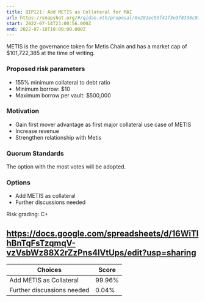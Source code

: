 ```yaml
---
title: QIP121: Add METIS as Collateral for MAI
url: https://snapshot.org/#/qidao.eth/proposal/0x281ec59f41f3e3f8338c8acf184e8b9a1634c5bfbbd0841f3b226c4ddde0d66e
start: 2022-07-14T23:00:56.000Z
end: 2022-07-18T10:00:00.000Z
---
```

METIS is the governance token for Metis Chain and has a market cap of $101,722,385 at the time of writing.

### Proposed risk parameters

* 155% minimum collateral to debt ratio
* Minimum borrow: $10
* Maximum borrow per vault: $500,000

### Motivation

* Gain first mover advantage as first major collateral use case of METIS
* Increase revenue
* Strengthen relationship with Metis

### Quorum Standards

The option with the most votes will be adopted.

### Options

* Add METIS as collateral
* Further discussions needed

Risk grading: C+

https://docs.google.com/spreadsheets/d/16WiTlhBnTqFsTzqmqV-vzVsbWz88X2rZzPns4lVtUps/edit?usp=sharing
---
| Choices | Score |
| --- | --- |
| Add METIS as Collateral | 99.96% |
| Further discussions needed | 0.04% |


